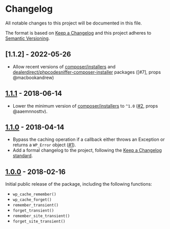 # Changelog

All notable changes to this project will be documented in this file.

The format is based on [Keep a Changelog](http://keepachangelog.com/en/1.0.0/)
and this project adheres to [Semantic Versioning](http://semver.org/spec/v2.0.0.html).

## [1.1.2] - 2022-05-26

* Allow recent versions of [composer/installers](https://github.com/composer/installers) and [dealerdirect/phpcodesniffer-composer-installer](https://github.com/PHPCSStandards/composer-installer) packages ([#7], props @macbookandrew)

## [1.1.1] - 2018-06-14

* Lower the minimum version of [composer/installers](https://github.com/composer/installers) to `^1.0` ([#2], props @aaemnnosttv).

## [1.1.0] - 2018-04-14

* Bypass the caching operation if a callback either throws an Exception or returns a `WP_Error` object ([#1]).
* Add a formal changelog to the project, following the [Keep a Changelog standard](http://keepachangelog.com/en/1.0.0/).

## [1.0.0] - 2018-02-16

Initial public release of the package, including the following functions:

* `wp_cache_remember()`
* `wp_cache_forget()`
* `remember_transient()`
* `forget_transient()`
* `remember_site_transient()`
* `forget_site_transient()`

[Unreleased]: https://github.com/stevegrunwell/wp-cache-remember/compare/master...develop
[1.1.1]: https://github.com/stevegrunwell/wp-cache-remember/releases/tag/v1.1.1
[1.1.0]: https://github.com/stevegrunwell/wp-cache-remember/releases/tag/v1.1.0
[1.0.0]: https://github.com/stevegrunwell/wp-cache-remember/releases/tag/v1.0.0
[#1]: https://github.com/stevegrunwell/wp-cache-remember/pull/1
[#2]: https://github.com/stevegrunwell/wp-cache-remember/issues/2
